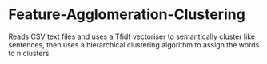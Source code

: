 # Feature-Agglomeration-Clustering
Reads CSV text files and uses a Tfidf vectoriser to semantically cluster like sentences, then uses a hierarchical clustering algorithm to assign the words to n clusters  
